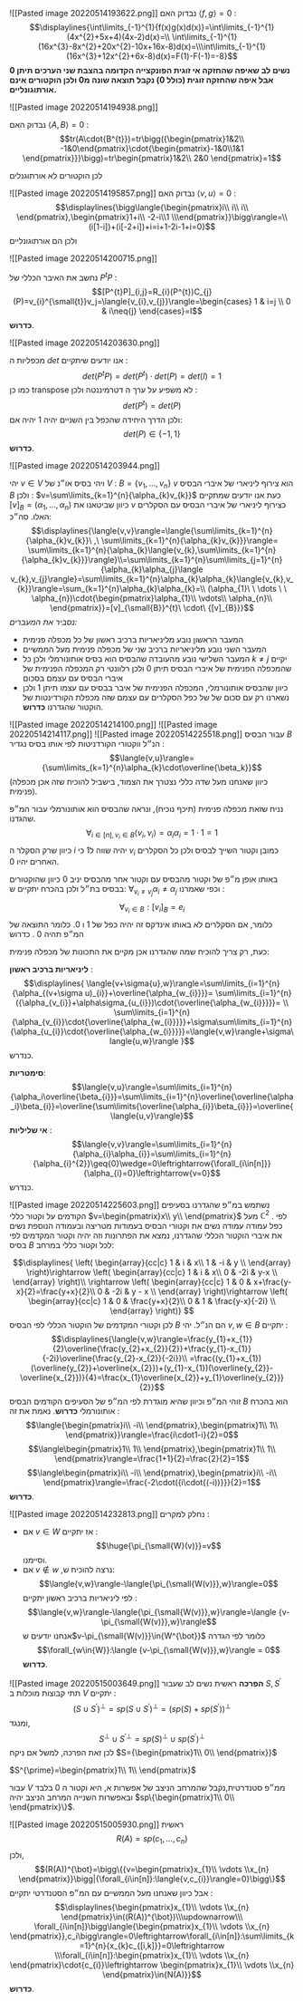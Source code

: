![[Pasted image 20220514193622.png]]
נבדוק האם $\langle{f,g}\rangle=0$ : 
$$\displaylines{\int\limits_{-1}^{1}{f(x)g(x)d(x)}=\int\limits_{-1}^{1}(4x^{2}+5x+4)(4x-2)d(x)=\\ \int\limits_{-1}^{1}(16x^{3}-8x^{2}+20x^{2}-10x+16x-8)d(x)=\\\int\limits_{-1}^{1}(16x^{3}+12x^{2}+6x-8)d(x)=F(1)-F(-1)=-8}$$
__נשים לב שאיפה שהחזקה אי זוגית הפונקצייה הקדומה בהצבת שני הערכים תיתן 0 אבל איפה שהחזקה זוגית (כולל 0) נקבל תוצאה שונה מ0 ולכן הוקטורים אינם אורתוגונליים.__


![[Pasted image 20220514194938.png]]

נבדוק האם $\langle{A,B}\rangle=0$ : 
$$tr(A\cdot{B^{t}})=tr\bigg({\begin{pmatrix}1&2\\ -1&0\end{pmatrix}\cdot{\begin{pmatrix}-1&0\\1&1 \end{pmatrix}}}\bigg)=tr\begin{pmatrix}1&2\\ 2&0 \end{pmatrix}=1$$

לכן הוקטורים לא אורתוגנלים 

![[Pasted image 20220514195857.png]]
נבדוק האם $\langle{v,u}\rangle=0$ : 
$$\displaylines{\bigg\langle{\begin{pmatrix}i\\ i\\ i\\ \end{pmatrix},\begin{pmatrix}1+i\\ -2-i\\1 \\\end{pmatrix}}\bigg\rangle=\\(i[1-i])+(i[-2+i])+i=i+1-2i-1+i=0}$$
ולכן הם אורתוגונליים


![[Pasted image 20220514200715.png]]

נחשב את האיבר הכללי של $P^{t}P$ :
$$[P^{t}P]_{i,j}=R_{i}(P^{t})C_{j}(P)=v_{i}^{\small{t}}v_j=\langle{v_{i},v_{j}}\rangle=\begin{cases}
    1 & i=j \\
     0 & i\neq{j}
  \end{cases}=I$$
  __כדרוש__.

![[Pasted image 20220514203630.png]]

מכפליות ה $det$ אנו יודעים שיתקיים :
$$det(P^{t}P)=det(P^{t})\cdot{det(P)}=det(I)=1$$
כמו כן transpose לא משפיע על ערך ה דטרמיננטה ולכן :
$$det(P^{t})=det(P)$$
ולכן הדרך היחידה שהכפל בין השניים יהיה $1$ יהיה אם: 
$$det(P)\in \{ -1,1\}$$
__כדרוש__.


![[Pasted image 20220514203944.png]]

יהי $v\in{V}$ ויהי בסיס או״נ של $V$ : $B=\{{v_{1},\dots,v_{n}}\}$  $v$ הוא צירוף ליניארי של איברי הבסיס $B$ ולכן : $v=\sum\limits_{k=1}^{n}{\alpha_{k}v_{k}}$ כעת אנו יודעים שמתקיים $[v]_{B}=(\alpha_{1},\dots,\alpha_{n})$ כיוון שביטאנו את $v$ כצירוף ליניארי של איברי הבסיס עם הסקלרים האלו. סה״כ: 
$$\displaylines{\langle{v,v}\rangle=\langle{\sum\limits_{k=1}^{n}{\alpha_{k}v_{k}}\ ,\ \sum\limits_{k=1}^{n}{\alpha_{k}v_{k}}}\rangle= \sum\limits_{k=1}^{n}{\alpha_{k}\langle{v_{k},\sum\limits_{k=1}^{n}{\alpha_{k}v_{k}}}\rangle}\\=\sum\limits_{k=1}^{n}\sum\limits_{j=1}^{n}{\alpha_{k}\alpha_{j}\langle v_{k},v_{j}\rangle}=\sum\limits_{k=1}^{n}\alpha_{k}\alpha_{k}\langle{v_{k},v_{k}}\rangle=\sum_{k=1}^{n}\alpha_{k}\alpha_{k}=\\ (\alpha_{1}\ \ \dots \ \ \alpha_{n})\cdot{\begin{pmatrix}\alpha_{1}\\ \vdots\\ \alpha_{n}\\ \end{pmatrix}}=[v]_{\small{B}}^{t}\ \cdot\ {[v]_{B}}}$$
_נסביר את המעברים:_ 
* המעבר הראשון נובע מליניאריות ברכיב ראשון של כל מכפלה פנימית
* המעבר השני נובע מליניאריות ברכיב שני של מכפלה פנימית מעל הממשיים
* המעבר השלישי נובע מהעובדה שהבסיס הוא בסיס אותונורמלי ולכן כל $k\neq{j}$ יקיים שהמכפלה הפנימית של איברי הבסיס תיתן $0$ ולכן רלוונטי רק המכפלה הפנימית של איברי הבסיס עם עצמם בסכום
* כיוון שהבסיס אותונורמלי, המכפלה הפנימית של איבר בבסיס עם עצמו תיתן 1 ולכן נשארנו רק עם סכום של של כפל הסקלרים עם עצמם שזה מכפלת הקורדינטות של הוקטור שהגדרנו __כדרוש__.


![[Pasted image 20220514214100.png]]
![[Pasted image 20220514214117.png]]
![[Pasted image 20220514225518.png]]
עבור הבסיס $B$ הנ״ל ווקטורי הקורדניטות לפי אותו בסיס נגדיר : 
$$\langle{v,u}\rangle={\sum\limits_{k=1}^{n}\alpha_{k}\cdot\overline{\beta_k}}$$
(כיוון שאנחנו מעל שדה כללי נצטרך את הצמוד, בישביל להוכיח שזה אכן מכפלה פנימית).

נניח שזאת מכפלה פנימית (תיכף נוכיח), ונראה שהבסיס הוא אותונורמלי עבור המ״פ שהגדנו. 
$$\forall_{i\in{[n],v_i\in{B}}}{\langle{v_{i},v_i}\rangle}=\alpha_{i}\alpha_{i}=1\cdot1 = 1$$
כיוון שרק הסקלר ה $i$ יהיה שווה ל1 כי $v_{i}$ כמובן וקטור השייך לבסיס ולכן כל הסקלרים האחרים יהיו 0.

באותו אופן מ״פ של וקטור מהבסיס עם וקטור אחר מהבסיס יניב $0$ כיוון שהוקטורים בבסיס בת״ל ולכן בהכרח יתקיים ש: $\forall_{v_{i}\neq{v_{j}}}{\alpha_{i}\neq{\alpha_{j}}}$ וכפי שאמרנו :
$$\forall_{v_{i}\in B}:{[v_{i}]_{B}=e_{i}}$$
כלומר, אם הסקלרים לא באותו אינדקס זה יהיה כפל של $1$ ו $0$. כלומר התוצאה של המ״פ תהיה $0$ . כדרוש

כעת, רק צריך להוכיח שמה שהגדרנו אכן מקיים את התכונות של מכפלה פנימית:

__ליניאריות ברכיב ראשון__ : 
$$\displaylines{
\langle{v+\sigma{u},w}\rangle=\sum\limits_{i=1}^{n}{\alpha_{(v+\sigma u)_{i}}+\overline{\alpha_{w_{i}}}}= \sum\limits_{i=1}^{n}({\alpha_{v_{i}}+\alpha\sigma_{u_{i}})\cdot{\overline{\alpha_{w_{i}}}}}= \\ \sum\limits_{i=1}^{n}{\alpha_{v_{i}}\cdot{\overline{\alpha_{w_{i}}}}}+\sigma\sum\limits_{i=1}^{n}{\alpha_{u_{i}}\cdot{\overline{\alpha_{w_{i}}}}}=\langle{v,w}\rangle+\sigma\langle{u,w}\rangle
}$$
כנדרש.

__סימטריות__:
$$\langle{v,u}\rangle=\sum\limits_{i=1}^{n}{\alpha_i\overline{\beta_{i}}}=\sum\limits_{i=1}^{n}\overline{\overline{\alpha_i}\beta_{i}}=\overline{\sum\limits{\overline{\alpha_{i}}\beta_{i}}}=\overline{\langle{u,v}\rangle}$$
__אי שליליות__ :
$$\langle{v,v}\rangle=\sum\limits_{i=1}^{n}{\alpha_{i}\alpha_{i}}=\sum\limits_{i=1}^{n}{\alpha_{i}^{2}}\geq{0}\wedge=0\leftrightarrow{\forall_{i\in[n]}}{\alpha_{i}=0}\leftrightarrow{v=0}$$
כנדרש.

![[Pasted image 20220514225603.png]]
נשתמש במ״פ שהגדרנו בסעיפים הקודמים על וקטור כללי $v=\begin{pmatrix}x\\ y\\ \end{pmatrix}$ מעל $\mathbb{C}^2$ .
לפי כפל עמודה עמודה נשים את וקטורי הבסיס בעמודות מטריצה ובעמודה הנוספת נשים את איברי הוקטור הכללי שהגדרנו, נמצא את הפתרונות וזה יהיה וקטור המקדמים לפי בסיס $B$ לכל וקטור כללי במרחב:

$$\displaylines{
\left(
\begin{array}{cc|c}
1 & i & x\\
1 & -i & y \\
\end{array}
\right)\rightarrow \left(
\begin{array}{cc|c}
1 & i & x\\
0 & -2i & y-x \\
\end{array}
\right)\\ \rightarrow \left(
\begin{array}{cc|c}
1 & 0 & x+\frac{y-x}{2}=\frac{y+x}{2}\\
0 & -2i & y - x \\
\end{array}
\right)\rightarrow \left(
\begin{array}{cc|c}
1 & 0 & \frac{y+x}{2}\\
0 & 1 & \frac{y-x}{-2i} \\
\end{array}
\right)}
$$
לכן וקטורי המקדמים של הוקטור הכללי לפי הבסיס $B$ הם הנ״ל.
יהי $v,w\in{B}$ יתקיים : 
$$\displaylines{\langle{v,w}\rangle=\frac{y_{1}+x_{1}}{2}\overline{\frac{y_{2}+x_{2}}{2}}+\frac{y_{1}-x_{1}}{-2i}\overline{\frac{y_{2}-x_{2}}{-2i}}\\
=\frac{(y_{1}+x_{1})(\overline{y_{2}}+\overline{x_{2}})+(y_{1}-x_{1})(\overline{y_{2}}-\overline{x_{2}})}{4}=\frac{x_{1}\overline{x_{2}}+y_{1}\overline{y_{2}}}{2}}$$
זוהי המ״פ וכיוון שהיא מוגדרת לפי המ״פ של הסעיפים הקודמים הבסיס $B$ הוא בהכרח אותונורמלי __כדרוש__. נאמת את זה :
$$\langle{\begin{pmatrix}i\\ -i\\ \end{pmatrix},\begin{pmatrix}1\\ 1\\ \end{pmatrix}}\rangle=\frac{i\cdot1-i}{2}=0$$
$$\langle\begin{pmatrix}1\\ 1\\ \end{pmatrix},\begin{pmatrix}1\\ 1\\ \end{pmatrix}\rangle=\frac{1+1}{2}=\frac{2}{2}=1$$
$$\langle\begin{pmatrix}i\\ -i\\ \end{pmatrix},\begin{pmatrix}i\\ -i\\ \end{pmatrix}\rangle=\frac{-2\cdot({i\cdot{(-i))}}}{2}=1$$
__כדרוש__.

![[Pasted image 20220514232813.png]]
נחלק למקרים : 
* אם $v\in{W}$ אז יתקיים : 
$$\huge{\pi_{\small{W}(v)}}=v$$
וסיימנו.
* אם $v\notin{w}$ ,נרצה להוכיח ש: 
$$\langle{v,w}\rangle-\langle{\pi_{\small{W(v)}},w}\rangle=0$$
לפי ליניאריות ברכיב ראשון יתקיים :
$$\langle{v,w}\rangle-\langle{\pi_{\small{W(v)}},w}\rangle=\langle
{v-\pi_{\small{W(v)}},w}\rangle$$
אנחנו יודעים ש$v-\pi_{\small{W(v)}}\in{W^{\bot}}$   כלומר לפי הגדרה 
$$\forall_{w\in{W}}:\langle
{v-\pi_{\small{W(v)}},w}\rangle = 0$$
__כדרוש__.


![[Pasted image 20220515003649.png]]
__הפרכה__ 
ראשית נשים לב שעבור $S,S^{\prime}$ תתי קבוצות מוכלות ב $V$ יתקיים :
$$(S\cup{S^{\prime}})^\bot=sp(S\cup{S^{\prime}})^{\bot}=(sp(S)+sp(S^{\prime}))^{\bot}$$
ומנגד,
$$S^{\bot}\cup{S^{\prime\bot}}=sp(S)^{\bot}\cup{sp(S^{\prime})^{\bot}}$$
לכן זאת הפרכה, למשל אם ניקח 
$S={\begin{pmatrix}1\\ 0\\ \end{pmatrix}}$

$S^{\prime}=\begin{pmatrix}1\\ 1\\ \end{pmatrix}$

עבור $V$ ממ״פ סטנדרטית,נקבל שהמרחב הניצב של אפשרות א, היא וקטור ה $0$ בלבד ובאפשרות השנייה המרחב הניצב יהיה $sp\{\begin{pmatrix}1\\ 0\\ \end{pmatrix}\}$.

![[Pasted image 20220515005930.png]]
ראשית
$$R(A)=sp{(c_{1},\dots,c_{n})}$$
ולכן, 
$$(R(A))^{\bot}=\bigg\{{v=\begin{pmatrix}x_{1}\\ \vdots \\x_{n} \end{pmatrix}}\bigg|{\forall_{i\in[n]}:\langle{v,c_{i}}\rangle=0}\bigg\}$$
אבל כיוון שאנחנו מעל הממשיים עם המ״פ הסטנדרטי יתקיים : 
$$\displaylines{\begin{pmatrix}x_{1}\\ \vdots \\x_{n} \end{pmatrix}\in((R(A))^{\bot})\\\updownarrow\\\ \forall_{i\in[n]}\bigg\langle{\begin{pmatrix}x_{1}\\ \vdots \\x_{n} \end{pmatrix}},c_i\bigg\rangle=0\leftrightarrow\forall_{i\in[n]}:\sum\limits_{k=1}^{n}{x_{k}c_{[i,k]}}=0\leftrightarrow \\\forall_{i\in[n]}:\begin{pmatrix}x_{1}\\ \vdots \\x_{n} \end{pmatrix}\cdot{c_{i}}\leftrightarrow \begin{pmatrix}x_{1}\\ \vdots \\x_{n} \end{pmatrix}\in{N(A)}}$$
__כדרוש__.
